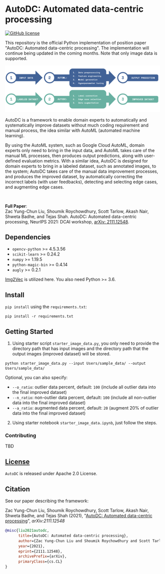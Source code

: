 # AutoDC: Automated data-centric processing

[![GitHub license](https://img.shields.io/github/license/gohypeegiant/AutoDC)](https://github.com/gohypergiant/AutoDC/blob/main/LICENSE.txt)

This repository is the official Python implementation of position paper "AutoDC: Automated data-centric processing". The implementation will continue being updated in the coming months. Note that only image data is supported.

![image](Fig_1.png)

AutoDC is a framework to enable domain experts to automatically and systematically improve datasets without much coding requirement and manual process, the idea similar with AutoML (automated machine learning).

By using the AutoML system, such as Google Cloud AutoML, domain experts only need to bring in the input data, and AutoML takes care of the manual ML processes, then produces output predictions, along with user-defined evaluation metrics. With a similar idea, AutoDC is designed for domain experts to bring in a labeled dataset, such as annotated images, to the system; AutoDC takes care of the manual data improvement processes, and produces the improved dataset, by automatically correcting the incorrect labels (with user feedbacks), detecting and selecting edge cases, and augmenting edge cases.

<br>

**Full Paper**:<br>
Zac Yung-Chun Liu, Shoumik Roychowdhury, Scott Tarlow, Akash Nair, Shweta Badhe, and Tejas Shah. AutoDC: Automated data-centric processing, NeurIPS 2021: DCAI workshop, [arXiv: 2111.12548](https://arxiv.org/abs/2111.12548).


## Dependencies

- `opencv-python` >= 4.5.3.56
- `scikit-learn` >= 0.24.2
- `numpy` >= 1.19.5
- `python-magic-bin` >= 0.4.14
- `augly` >= 0.2.1

[Img2Vec](https://github.com/jaredwinick/img2vec-keras) is utilized here. You also need Python >= 3.6.

## Install

`pip install` using the `requirements.txt`:

```shell
pip install -r requirements.txt
```

## Getting Started

1. Using starter script `starter_image_data.py`, you only need to provide the directory path that has input images and the directory path that the output images (improved dataset) will be stored.

```shell
python starter_image_data.py --input Users/sample_data/ --output Users/sample_data/
```

Optional, you can also specify:
- `--o_ratio`: outlier data percent, default: `100` (include all outlier data into the final improved dataset)
- `--n_ratio`: non-outlier data percent, default: `100` (include all non-outlier data into the final improved dataset)
- `--a_ratio`: augmented data percent, default: `20` (augment 20% of outlier data into the final improved dataset)

2. Using starter notebook `starter_image_data.ipynb`, just follow the steps.


### Contributing
TBD

## [License](https://github.com/gohypergiant/AutoDC/blob/stable/LICENSE)


`AutoDC` is released under Apache 2.0 License.

## Citation

See our paper describing the framework:

Zac Yung-Chun Liu, Shoumik Roychowdhury, Scott Tarlow, Akash Nair, Shweta Badhe, and Tejas Shah (2021), "[AutoDC: Automated data-centric processing](https://arxiv.org/abs/2111.12548)", *arXiv:2111.12548*

```bibtex
@misc{liu2021autodc,
      title={AutoDC: Automated data-centric processing},
      author={Zac Yung-Chun Liu and Shoumik Roychowdhury and Scott Tarlow and Akash Nair and Shweta Badhe and Tejas Shah},
      year={2021},
      eprint={2111.12548},
      archivePrefix={arXiv},
      primaryClass={cs.CL}
}

